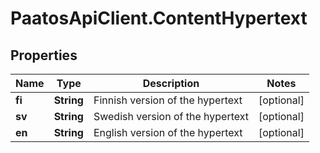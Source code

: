 # PaatosApiClient.ContentHypertext

## Properties
Name | Type | Description | Notes
------------ | ------------- | ------------- | -------------
**fi** | **String** | Finnish version of the hypertext | [optional] 
**sv** | **String** | Swedish version of the hypertext | [optional] 
**en** | **String** | English version of the hypertext | [optional] 


